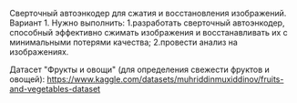 Сверточный автоэнкодер для сжатия и восстановления изображений.
Вариант 1. Нужно выполнить:
1.разработать сверточный автоэнкодер, способный эффективно сжимать изображения и восстанавливать их с минимальными потерями качества;
2.провести анализ на изображениях.

Датасет "Фрукты и овощи" (для определения свежести фруктов и овощей):
https://www.kaggle.com/datasets/muhriddinmuxiddinov/fruits-and-vegetables-dataset
